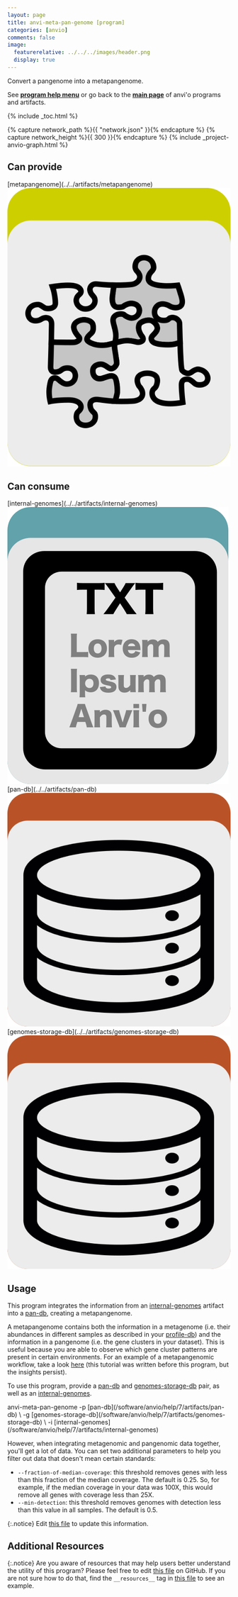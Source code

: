 ```yaml
---
layout: page
title: anvi-meta-pan-genome [program]
categories: [anvio]
comments: false
image:
  featurerelative: ../../../images/header.png
  display: true
---
```


Convert a pangenome into a metapangenome.

See **[program help menu](../../../../vignette#anvi-meta-pan-genome)** or go back to the **[main page](../../)** of anvi'o programs and artifacts.


{% include _toc.html %}
<div id="svg" class="subnetwork"></div>
{% capture network_path %}{{ "network.json" }}{% endcapture %}
{% capture network_height %}{{ 300 }}{% endcapture %}
{% include _project-anvio-graph.html %}


## Can provide

<p style="text-align: left" markdown="1"><span class="artifact-p">[metapangenome](../../artifacts/metapangenome) <img src="../../images/icons/CONCEPT.png" class="artifact-icon-mini" /></span></p>

## Can consume

<p style="text-align: left" markdown="1"><span class="artifact-r">[internal-genomes](../../artifacts/internal-genomes) <img src="../../images/icons/TXT.png" class="artifact-icon-mini" /></span> <span class="artifact-r">[pan-db](../../artifacts/pan-db) <img src="../../images/icons/DB.png" class="artifact-icon-mini" /></span> <span class="artifact-r">[genomes-storage-db](../../artifacts/genomes-storage-db) <img src="../../images/icons/DB.png" class="artifact-icon-mini" /></span></p>

## Usage


This program integrates the information from an <span class="artifact-n">[internal-genomes](/software/anvio/help/7/artifacts/internal-genomes)</span> artifact into a <span class="artifact-n">[pan-db](/software/anvio/help/7/artifacts/pan-db)</span>, creating a metapangenome. 

A metapangenome contains both the information in a metagenome (i.e. their abundances in different samples as described in your <span class="artifact-n">[profile-db](/software/anvio/help/7/artifacts/profile-db)</span>) and the information in a pangenome (i.e. the gene clusters in your dataset). This is useful because you are able to observe which gene cluster patterns are present in certain environments. For an example of a metapangenomic workflow, take a look [here](http://merenlab.org/data/prochlorococcus-metapangenome/) (this tutorial was written before this program, but the insights persist). 

To use this program, provide a <span class="artifact-n">[pan-db](/software/anvio/help/7/artifacts/pan-db)</span> and <span class="artifact-n">[genomes-storage-db](/software/anvio/help/7/artifacts/genomes-storage-db)</span> pair, as well as an <span class="artifact-n">[internal-genomes](/software/anvio/help/7/artifacts/internal-genomes)</span>.

<div class="codeblock" markdown="1">
anvi&#45;meta&#45;pan&#45;genome &#45;p <span class="artifact&#45;n">[pan&#45;db](/software/anvio/help/7/artifacts/pan&#45;db)</span> \
                     &#45;g <span class="artifact&#45;n">[genomes&#45;storage&#45;db](/software/anvio/help/7/artifacts/genomes&#45;storage&#45;db)</span> \
                     &#45;i <span class="artifact&#45;n">[internal&#45;genomes](/software/anvio/help/7/artifacts/internal&#45;genomes)</span> 
</div>

However, when integrating metagenomic and pangenomic data together, you'll get a lot of data. You can set two additional parameters to help you filter out data that doesn't mean certain standards:

- `--fraction-of-median-coverage`: this threshold removes genes with less than this fraction of the median coverage. The default is 0.25. So, for example, if the median coverage in your data was 100X, this would remove all genes with coverage less than 25X. 
- `--min-detection`: this threshold removes genomes with detection less than this value in all samples. The default is 0.5.


{:.notice}
Edit [this file](https://github.com/merenlab/anvio/tree/master/anvio/docs/programs/anvi-meta-pan-genome.md) to update this information.


## Additional Resources



{:.notice}
Are you aware of resources that may help users better understand the utility of this program? Please feel free to edit [this file](https://github.com/merenlab/anvio/tree/master/bin/anvi-meta-pan-genome) on GitHub. If you are not sure how to do that, find the `__resources__` tag in [this file](https://github.com/merenlab/anvio/blob/master/bin/anvi-interactive) to see an example.
